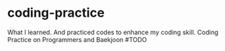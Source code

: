 # coding-practice
What I learned. And practiced codes to enhance my coding skill. Coding Practice on Programmers and Baekjoon
#TODO